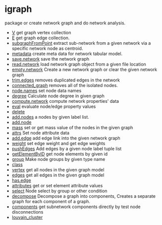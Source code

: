 # igraph

package or create network graph and do network analysis.

+ [V](igraph/V.1) get graph vertex collection
+ [E](igraph/E.1) get graph edge collection.
+ [subgraphFromPoint](igraph/subgraphFromPoint.1) extract sub-network from a given network via a specific network node as centroid.
+ [metadata](igraph/metadata.1) create meta data for network tabular model.
+ [save.network](igraph/save.network.1) save the network graph
+ [read.network](igraph/read.network.1) load network graph object from a given file location
+ [empty.network](igraph/empty.network.1) Create a new network graph or clear the given network graph
+ [trim.edges](igraph/trim.edges.1) removes duplicated edges in the network
+ [connected_graph](igraph/connected_graph.1) removes all of the isolated nodes.
+ [node.names](igraph/node.names.1) set node data names
+ [degree](igraph/degree.1) Calculate node degree in given graph
+ [compute.network](igraph/compute.network.1) compute network properties' data
+ [eval](igraph/eval.1) evaluate node/edge property values
+ [delete](igraph/delete.1) 
+ [add.nodes](igraph/add.nodes.1) a nodes by given label list.
+ [add.node](igraph/add.node.1) 
+ [mass](igraph/mass.1) set or get mass value of the nodes in the given graph
+ [attrs](igraph/attrs.1) Set node attribute data
+ [add.edge](igraph/add.edge.1) add edge link into the given network graph
+ [weight](igraph/weight.1) set edge weight and get edge weights
+ [pushEdges](igraph/pushEdges.1) Add edges by a given node label tuple list
+ [getElementByID](igraph/getElementByID.1) get node elements by given id
+ [group](igraph/group.1) Make node groups by given type name
+ [class](igraph/class.1) 
+ [vertex](igraph/vertex.1) get all nodes in the given graph model
+ [edges](igraph/edges.1) get all edges in the given graph model
+ [has.edge](igraph/has.edge.1) 
+ [attributes](igraph/attributes.1) get or set element attribute values
+ [select](igraph/select.1) Node select by group or other condition
+ [decompose](igraph/decompose.1) Decompose a graph into components, Creates a separate graph for each component of a graph.
+ [components](igraph/components.1) get subnetwork components directly by test node disconnections
+ [louvain_cluster](igraph/louvain_cluster.1) 
